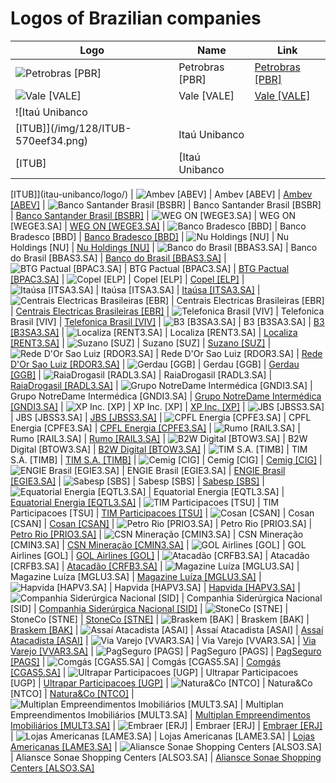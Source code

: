 # Logos of Brazilian companies

| Logo | Name  | Link |
| ---- | ----  | ---- |
| ![Petrobras [PBR]](/img/128/PBR-745391e4.png) | Petrobras [PBR] | [Petrobras [PBR]](petrobras/logo/)
| ![Vale [VALE]](/img/128/VALE-d2bf7b6a.png) | Vale [VALE] | [Vale [VALE]](vale/logo/)
| ![Itaú Unibanco
 [ITUB]](/img/128/ITUB-570eef34.png) | Itaú Unibanco
 [ITUB] | [Itaú Unibanco
 [ITUB]](itau-unibanco/logo/)
| ![Ambev [ABEV]](/img/128/ABEV-a868fdcc.png) | Ambev [ABEV] | [Ambev [ABEV]](ambev/logo/)
| ![Banco Santander Brasil [BSBR]](/img/128/BSBR-a7dd29bf.png) | Banco Santander Brasil [BSBR] | [Banco Santander Brasil [BSBR]](banco-santander-brasil/logo/)
| ![WEG ON [WEGE3.SA]](/img/128/WEGE3.SA-657bfbb3.png) | WEG ON [WEGE3.SA] | [WEG ON [WEGE3.SA]](weg-on/logo/)
| ![Banco Bradesco [BBD]](/img/128/BBD-de2aabe1.png) | Banco Bradesco [BBD] | [Banco Bradesco [BBD]](banco-bradesco/logo/)
| ![Nu Holdings [NU]](/img/128/NU-4cfcb4db.png) | Nu Holdings [NU] | [Nu Holdings [NU]](nu-holdings/logo/)
| ![Banco do Brasil
 [BBAS3.SA]](/img/128/BBAS3.SA-c5145a56.png) | Banco do Brasil
 [BBAS3.SA] | [Banco do Brasil
 [BBAS3.SA]](banco-do-brasil/logo/)
| ![BTG Pactual [BPAC3.SA]](/img/128/BPAC3.SA-b1f154eb.png) | BTG Pactual [BPAC3.SA] | [BTG Pactual [BPAC3.SA]](btg-pactual/logo/)
| ![Copel [ELP]](/img/128/ELP-b1c15f9b.png) | Copel [ELP] | [Copel [ELP]](copel/logo/)
| ![Itaúsa [ITSA3.SA]](/img/128/ITSA3.SA-91f1e9df.png) | Itaúsa [ITSA3.SA] | [Itaúsa [ITSA3.SA]](itausa/logo/)
| ![Centrais Electricas Brasileiras [EBR]](/img/128/EBR-f41dd000.png) | Centrais Electricas Brasileiras [EBR] | [Centrais Electricas Brasileiras [EBR]](centrais-electricas-brasileiras/logo/)
| ![Telefonica Brasil [VIV]](/img/128/VIV-76310e46.png) | Telefonica Brasil [VIV] | [Telefonica Brasil [VIV]](telefonica-brasil/logo/)
| ![B3 [B3SA3.SA]](/img/128/B3SA3.SA-d6ad06e0.png) | B3 [B3SA3.SA] | [B3 [B3SA3.SA]](b3/logo/)
| ![Localiza
 [RENT3.SA]](/img/128/RENT3.SA-afb90157.png) | Localiza
 [RENT3.SA] | [Localiza
 [RENT3.SA]](localiza/logo/)
| ![Suzano [SUZ]](/img/128/SUZ-6e5dc99f.png) | Suzano [SUZ] | [Suzano [SUZ]](suzano/logo/)
| ![Rede D'Or Sao Luiz
 [RDOR3.SA]](/img/128/RDOR3.SA-f2b4e319.png) | Rede D'Or Sao Luiz
 [RDOR3.SA] | [Rede D'Or Sao Luiz
 [RDOR3.SA]](rede-d-or-sao-luiz/logo/)
| ![Gerdau [GGB]](/img/128/GGB-d9538cd6.png) | Gerdau [GGB] | [Gerdau [GGB]](gerdau/logo/)
| ![RaiaDrogasil [RADL3.SA]](/img/128/RADL3.SA-f0c7fe55.png) | RaiaDrogasil [RADL3.SA] | [RaiaDrogasil [RADL3.SA]](raiadrogasil/logo/)
| ![Grupo NotreDame Intermédica [GNDI3.SA]](/img/128/GNDI3.SA-751eadbe.png) | Grupo NotreDame Intermédica [GNDI3.SA] | [Grupo NotreDame Intermédica [GNDI3.SA]](grupo-notredame-intermedica/logo/)
| ![XP Inc. [XP]](/img/128/XP-8ac9e8cb.png) | XP Inc. [XP] | [XP Inc. [XP]](xp-inc/logo/)
| ![JBS [JBSS3.SA]](/img/128/JBSS3.SA-58e6bd55.png) | JBS [JBSS3.SA] | [JBS [JBSS3.SA]](jbs/logo/)
| ![CPFL Energia
 [CPFE3.SA]](/img/128/CPFE3.SA-8255fa5a.png) | CPFL Energia
 [CPFE3.SA] | [CPFL Energia
 [CPFE3.SA]](cpfl-energia/logo/)
| ![Rumo [RAIL3.SA]](/img/128/RAIL3.SA-1cbe0f41.png) | Rumo [RAIL3.SA] | [Rumo [RAIL3.SA]](rumo/logo/)
| ![B2W Digital [BTOW3.SA]](/img/128/BTOW3.SA-e889968b.png) | B2W Digital [BTOW3.SA] | [B2W Digital [BTOW3.SA]](b2w/logo/)
| ![TIM S.A. [TIMB]](/img/128/TIMB-baaf90e6.png) | TIM S.A. [TIMB] | [TIM S.A. [TIMB]](tim-sa/logo/)
| ![Cemig [CIG]](/img/128/CIG-a94fdb42.png) | Cemig [CIG] | [Cemig [CIG]](cemig/logo/)
| ![ENGIE Brasil
 [EGIE3.SA]](/img/128/EGIE3.SA-074395d3.png) | ENGIE Brasil
 [EGIE3.SA] | [ENGIE Brasil
 [EGIE3.SA]](engie-brasil/logo/)
| ![Sabesp [SBS]](/img/128/SBS-67ccd558.png) | Sabesp [SBS] | [Sabesp [SBS]](sabesp/logo/)
| ![Equatorial Energia [EQTL3.SA]](/img/128/EQTL3.SA-683eeef6.png) | Equatorial Energia [EQTL3.SA] | [Equatorial Energia [EQTL3.SA]](equatorial-energia/logo/)
| ![TIM Participacoes [TSU]](/img/128/TSU-52bdf17f.png) | TIM Participacoes [TSU] | [TIM Participacoes [TSU]](tim-participacoes/logo/)
| ![Cosan [CSAN]](/img/128/CSAN-f16f970a.png) | Cosan [CSAN] | [Cosan [CSAN]](cosan/logo/)
| ![Petro Rio [PRIO3.SA]](/img/128/PRIO3.SA-fb1ea693.png) | Petro Rio [PRIO3.SA] | [Petro Rio [PRIO3.SA]](petro-rio/logo/)
| ![CSN Mineração [CMIN3.SA]](/img/128/CMIN3.SA-e2e15b48.png) | CSN Mineração [CMIN3.SA] | [CSN Mineração [CMIN3.SA]](csn-mineracao/logo/)
| ![GOL Airlines [GOL]](/img/128/GOL-48d7d43b.png) | GOL Airlines [GOL] | [GOL Airlines [GOL]](gol-airlines/logo/)
| ![Atacadão [CRFB3.SA]](/img/128/CRFB3.SA-c8e1dc2d.png) | Atacadão [CRFB3.SA] | [Atacadão [CRFB3.SA]](atacadao/logo/)
| ![Magazine Luíza
 [MGLU3.SA]](/img/128/MGLU3.SA-9d83745a.png) | Magazine Luíza
 [MGLU3.SA] | [Magazine Luíza
 [MGLU3.SA]](magazine-luiza/logo/)
| ![Hapvida [HAPV3.SA]](/img/128/HAPV3.SA-ea6ddcb7.png) | Hapvida [HAPV3.SA] | [Hapvida [HAPV3.SA]](hapvida/logo/)
| ![Companhia Siderúrgica Nacional
 [SID]](/img/128/SID-65bf97de.png) | Companhia Siderúrgica Nacional
 [SID] | [Companhia Siderúrgica Nacional
 [SID]](companhia-siderurgica-nacional/logo/)
| ![StoneCo [STNE]](/img/128/STNE-02726e50.png) | StoneCo [STNE] | [StoneCo [STNE]](stoneco/logo/)
| ![Braskem [BAK]](/img/128/BAK-206353fa.png) | Braskem [BAK] | [Braskem [BAK]](braskem/logo/)
| ![Assaí Atacadista
 [ASAI]](/img/128/ASAI-925a9cde.png) | Assaí Atacadista
 [ASAI] | [Assaí Atacadista
 [ASAI]](assai-atacadista/logo/)
| ![Via Varejo
 [VVAR3.SA]](/img/128/VVAR3.SA-05e10685.png) | Via Varejo
 [VVAR3.SA] | [Via Varejo
 [VVAR3.SA]](via-varejo/logo/)
| ![PagSeguro [PAGS]](/img/128/PAGS-a9239f5a.png) | PagSeguro [PAGS] | [PagSeguro [PAGS]](pagseguro/logo/)
| ![Comgás [CGAS5.SA]](/img/128/CGAS5.SA-d218f492.png) | Comgás [CGAS5.SA] | [Comgás [CGAS5.SA]](comgas/logo/)
| ![Ultrapar Participacoes [UGP]](/img/128/UGP-d2295621.png) | Ultrapar Participacoes [UGP] | [Ultrapar Participacoes [UGP]](ultrapar-participacoes/logo/)
| ![Natura&Co [NTCO]](/img/128/NTCO-27c75821.png) | Natura&Co [NTCO] | [Natura&Co [NTCO]](natura-co/logo/)
| ![Multiplan Empreendimentos Imobiliários [MULT3.SA]](/img/128/MULT3.SA-92ea3ed0.png) | Multiplan Empreendimentos Imobiliários [MULT3.SA] | [Multiplan Empreendimentos Imobiliários [MULT3.SA]](multiplan-empreendimentos-imobiliarios/logo/)
| ![Embraer [ERJ]](/img/128/ERJ-ac6a6229.png) | Embraer [ERJ] | [Embraer [ERJ]](embraer/logo/)
| ![Lojas Americanas
 [LAME3.SA]](/img/128/LAME3.SA-29695144.png) | Lojas Americanas
 [LAME3.SA] | [Lojas Americanas
 [LAME3.SA]](lojas-americanas/logo/)
| ![Aliansce Sonae Shopping Centers [ALSO3.SA]](/img/128/ALSO3.SA-4de1017d.png) | Aliansce Sonae Shopping Centers [ALSO3.SA] | [Aliansce Sonae Shopping Centers [ALSO3.SA]](aliansce-sonae-shopping-centers/logo/)
